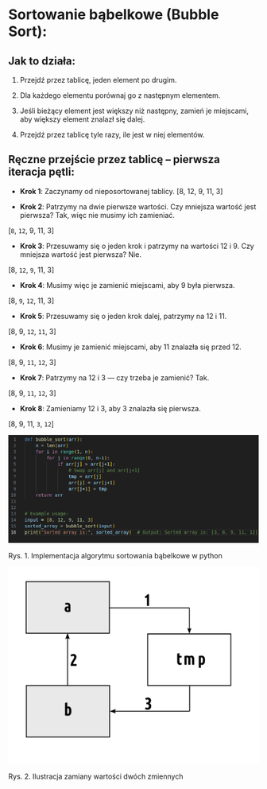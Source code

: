 # Sortowanie bąbelkowe (Bubble Sort):

## Jak to działa:

1. Przejdź przez tablicę, jeden element po drugim.

2. Dla każdego elementu porównaj go z następnym elementem.

3. Jeśli bieżący element jest większy niż następny, zamień je miejscami, aby większy element znalazł się dalej.

4. Przejdź przez tablicę tyle razy, ile jest w niej elementów.

## Ręczne przejście przez tablicę – pierwsza iteracja pętli:

- **Krok 1**: Zaczynamy od nieposortowanej tablicy.
[8, 12, 9, 11, 3]

- **Krok 2**: Patrzymy na dwie pierwsze wartości. Czy mniejsza wartość jest pierwsza? Tak, więc nie musimy ich zamieniać.

[```8```, ```12```, 9, 11, 3]

- **Krok 3**: Przesuwamy się o jeden krok i patrzymy na wartości 12 i 9. Czy mniejsza wartość jest pierwsza? Nie.

[8, ```12```, ```9```, 11, 3]

- **Krok 4**: Musimy więc je zamienić miejscami, aby 9 była pierwsza.

[8, ```9```, ```12```, 11, 3]

- **Krok 5**: Przesuwamy się o jeden krok dalej, patrzymy na 12 i 11.

[8, 9, ```12```, ```11```, 3]

- **Krok 6**: Musimy je zamienić miejscami, aby 11 znalazła się przed 12.

[8, 9, ```11```, ```12```, 3]

- **Krok 7**: Patrzymy na 12 i 3 — czy trzeba je zamienić? Tak.

[8, 9, ```11```, ```12```, 3]

- **Krok 8**: Zamieniamy 12 i 3, aby 3 znalazła się pierwsza.

[8, 9, 11, ```3```, ```12```]


<img src="./bubble_sort.png">

Rys. 1. Implementacja algorytmu sortowania bąbelkowe w python

<img src="./zamiana_zmiennych.png">

Rys. 2. Ilustracja zamiany wartości dwóch zmiennych
